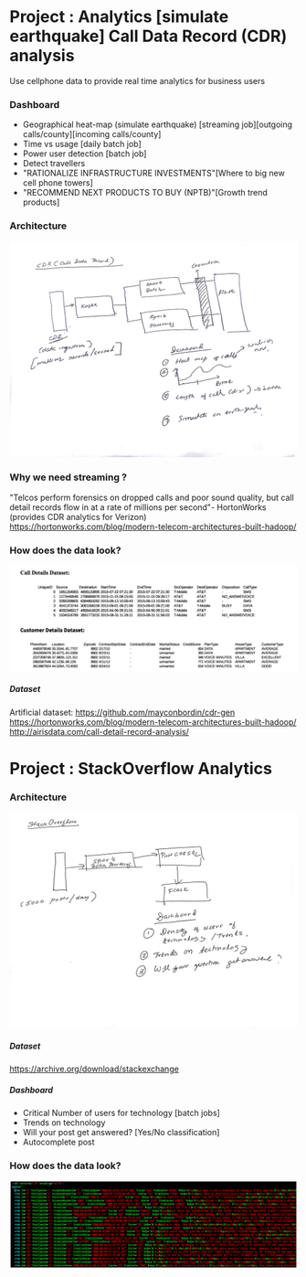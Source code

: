# Project : Analytics [simulate earthquake] Call Data Record (CDR) analysis

Use cellphone data to provide real time analytics for business users

### Dashboard
- Geographical heat-map (simulate earthquake) [streaming job][outgoing calls/county][incoming calls/county]
- Time vs usage [daily batch job]
- Power user detection [batch job]
- Detect travellers
- "RATIONALIZE INFRASTRUCTURE INVESTMENTS"[Where to big new cell phone towers]
- "RECOMMEND NEXT PRODUCTS TO BUY (NPTB)"[Growth trend products]

### Architecture
![data type](https://github.com/myonlinecode1988/insight-project-arnab/blob/master/cdr_flow.jpg)

### Why we need streaming ?
"Telcos perform forensics on dropped calls and poor sound quality, but call detail records flow in at a rate of millions per second"- HortonWorks (provides CDR analytics for Verizon)
https://hortonworks.com/blog/modern-telecom-architectures-built-hadoop/

### How does the data look?
![data type](https://github.com/myonlinecode1988/insight-project-arnab/blob/master/data_look1.png)


##### Dataset
Artificial dataset:
https://github.com/mayconbordin/cdr-gen
https://hortonworks.com/blog/modern-telecom-architectures-built-hadoop/
http://airisdata.com/call-detail-record-analysis/

# Project : StackOverflow Analytics
### Architecture
![data type](https://github.com/myonlinecode1988/insight-project-arnab/blob/master/stackoverflow_flow.jpg)

##### Dataset
https://archive.org/download/stackexchange

##### Dashboard
- Critical Number of users for technology [batch jobs]
- Trends on technology
- Will your post get answered? [Yes/No classification]
- Autocomplete post

### How does the data look?
![data type](https://github.com/myonlinecode1988/insight-project-arnab/blob/master/stack.png)
